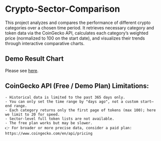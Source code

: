 # Crypto-Sector-Comparison
This project analyzes and compares the performance of different crypto categories over a chosen time period. It retrieves necessary category and token data via the CoinGecko API, calculates each category’s weighted price (normalized to 100 on the start date), and visualizes their trends through interactive comparative charts.
## Demo Result Chart
Please see [here](https://jessie2019w.github.io/Crypto-Sector-Comparison/).
## CoinGecko API (Free / Demo Plan) Limitations:
    - Historical data is limited to the past 365 days only.
    - You can only set the time range by "days ago", not a custom start–end range.
    - Each category returns only the first page of tokens (max 100); here we limit to 20 for speed.
    - Sector-level full token lists are not available.
    - The free plan works but may be slower.
    👉 For broader or more precise data, consider a paid plan: https://www.coingecko.com/en/api/pricing

